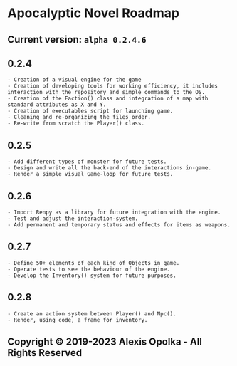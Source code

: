 # Apocalyptic Novel Roadmap

## Current version: `alpha 0.2.4.6`

## 0.2.4

    - Creation of a visual engine for the game
    - Creation of developing tools for working efficiency, it includes interaction with the repository and simple commands to the OS.
    - Creation of the Faction() class and integration of a map with standard attributes as X and Y.
    - Creation of executables script for launching game.
    - Cleaning and re-organizing the files order.
    - Re-write from scratch the Player() class.

## 0.2.5

    - Add different types of monster for future tests.
    - Design and write all the back-end of the interactions in-game.
    - Render a simple visual Game-loop for future tests.

## 0.2.6

    - Import Renpy as a library for future integration with the engine.
    - Test and adjust the interaction-system.
    - Add permanent and temporary status and effects for items as weapons.

## 0.2.7

    - Define 50+ elements of each kind of Objects in game.
    - Operate tests to see the behaviour of the engine.
    - Develop the Inventory() system for future purposes.

## 0.2.8

    - Create an action system between Player() and Npc().
    - Render, using code, a frame for inventory.

## Copyright &copy; 2019-2023 Alexis Opolka - All Rights Reserved
